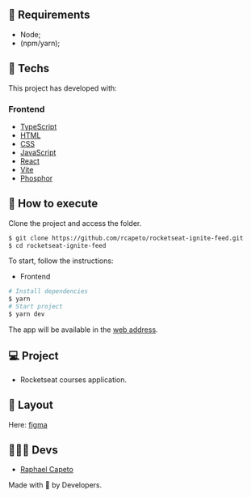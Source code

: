 ## 📜 Requirements
- Node;
- (npm/yarn);

## 🧪 Techs

This project has developed with:

### Frontend
- [TypeScript](https://www.typescriptlang.org/)
- [HTML](https://developer.mozilla.org/pt-BR/docs/Web/HTML)
- [CSS](https://www.w3schools.com/cssref/)
- [JavaScript](https://developer.mozilla.org/pt-BR/docs/Web/JavaScript)
- [React](https://reactjs.org/docs/getting-started.html)
- [Vite](https://vitejs.dev/guide/)
- [Phosphor](https://phosphoricons.com/)

<!-- - [TailwindCSS](https://v2.tailwindcss.com/docs)
- [GraphCMS](https://graphcms.com/)
- [Date-FNS](https://date-fns.org/docs/Getting-Started)
- [GraphQL](https://graphql.org/)
- [VimeJS](https://vimejs.com/) -->

## 🚀 How to execute

Clone the project and access the folder.

```bash
$ git clone https://github.com/rcapeto/rocketseat-ignite-feed.git
$ cd rocketseat-ignite-feed
```

To start, follow the instructions:

- Frontend

```bash
# Install dependencies
$ yarn
# Start project
$ yarn dev
```
The app will be available in the [web address](http://localhost:3000).

## 💻 Project

- Rocketseat courses application.

## 🔖 Layout
<!-- <img width="1440" alt="Dashboard Preview" src="https://user-images.githubusercontent.com/61842405/164878499-86afefd6-1dff-44bb-a045-acf823e186f8.png"> -->
Here: [figma](https://www.figma.com/file/GWfHuZqlsLRLSpeiEXJuon/Ignite-Feed-(Community)?node-id=0%3A1)


## 👨🏻‍💻 Devs
- [Raphael Capeto](https://github.com/rcapeto)

Made with 🖤 by Developers.
